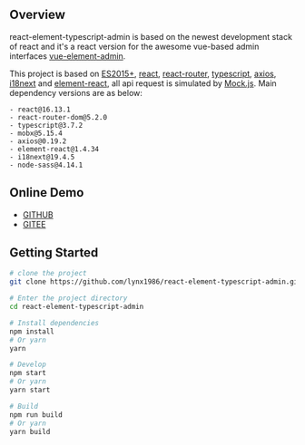 ## Overview
react-element-typescript-admin is based on the newest development stack of react and it's a react version for the awesome vue-based admin interfaces [vue-element-admin](https://github.com/PanJiaChen/vue-element-admin).

This project is based on [ES2015+](https://es6.ruanyifeng.com/), [react](https://reactjs.org/), [react-router](https://reacttraining.com/react-router/), [typescript](https://www.typescriptlang.org/), [axios](https://github.com/axios/axios), [i18next](https://github.com/i18next/react-i18next) and [element-react](https://github.com/ElemeFE/element-react), all api request is simulated by [Mock.js](https://github.com/nuysoft/Mock). Main dependency versions are as below:

```
- react@16.13.1
- react-router-dom@5.2.0
- typescript@3.7.2
- mobx@5.15.4
- axios@0.19.2
- element-react@1.4.34
- i18next@19.4.5
- node-sass@4.14.1
```

## Online Demo

- [GITHUB](https://github.com/lynx1986/react-element-typescript-admin)
- [GITEE](https://lynx86.gitee.io/react-element-typescript-admin/)

## Getting Started

```bash
# clone the project
git clone https://github.com/lynx1986/react-element-typescript-admin.git

# Enter the project directory
cd react-element-typescript-admin

# Install dependencies
npm install
# Or yarn
yarn

# Develop
npm start
# Or yarn
yarn start

# Build
npm run build
# Or yarn
yarn build
```